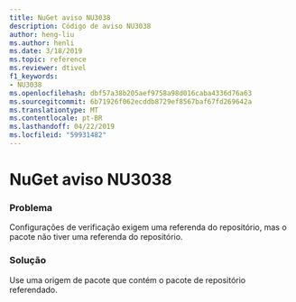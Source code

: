```yaml
---
title: NuGet aviso NU3038
description: Código de aviso NU3038
author: heng-liu
ms.author: henli
ms.date: 3/18/2019
ms.topic: reference
ms.reviewer: dtivel
f1_keywords:
- NU3038
ms.openlocfilehash: dbf57a38b205aef9758a98d016caba4336d76a63
ms.sourcegitcommit: 6b71926f062ecddb8729ef8567baf67fd269642a
ms.translationtype: MT
ms.contentlocale: pt-BR
ms.lasthandoff: 04/22/2019
ms.locfileid: "59931482"
---
```

# <a name="nuget-warning-nu3038"></a>NuGet aviso NU3038

### <a name="issue"></a>Problema

Configurações de verificação exigem uma referenda do repositório, mas o pacote não tiver uma referenda do repositório.


### <a name="solution"></a>Solução

Use uma origem de pacote que contém o pacote de repositório referendado.  